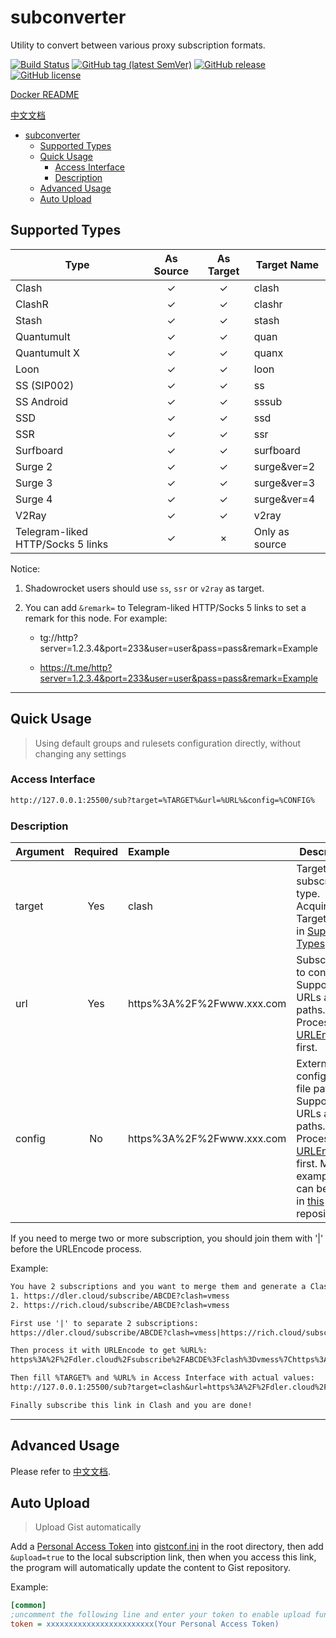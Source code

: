 # subconverter

Utility to convert between various proxy subscription formats.

[![Build Status](https://github.com/tindy2013/subconverter/actions/workflows/build.yml/badge.svg)](https://github.com/tindy2013/subconverter/actions)
[![GitHub tag (latest SemVer)](https://img.shields.io/github/tag/tindy2013/subconverter.svg)](https://github.com/tindy2013/subconverter/tags)
[![GitHub release](https://img.shields.io/github/release/tindy2013/subconverter.svg)](https://github.com/tindy2013/subconverter/releases)
[![GitHub license](https://img.shields.io/github/license/tindy2013/subconverter.svg)](https://github.com/tindy2013/subconverter/blob/master/LICENSE)

[Docker README](https://github.com/tindy2013/subconverter/blob/master/README-docker.md)

[中文文档](https://github.com/tindy2013/subconverter/blob/master/README-cn.md)

- [subconverter](#subconverter)
  - [Supported Types](#supported-types)
  - [Quick Usage](#quick-usage)
    - [Access Interface](#access-interface)
    - [Description](#description)
  - [Advanced Usage](#advanced-usage)
  - [Auto Upload](#auto-upload)

## Supported Types

| Type         | As Source  | As Target    | Target Name |
| ------------ | :--------: | :----------: | ----------- |
| Clash        |     ✓      |      ✓       | clash       |
| ClashR       |     ✓      |      ✓       | clashr      |
| Stash        |     ✓      |      ✓       | stash      |
| Quantumult   |     ✓      |      ✓       | quan        |
| Quantumult X |     ✓      |      ✓       | quanx       |
| Loon         |     ✓      |      ✓       | loon        |
| SS (SIP002)  |     ✓      |      ✓       | ss          |
| SS Android   |     ✓      |      ✓       | sssub       |
| SSD          |     ✓      |      ✓       | ssd         |
| SSR          |     ✓      |      ✓       | ssr         |
| Surfboard    |     ✓      |      ✓       | surfboard   |
| Surge 2      |     ✓      |      ✓       | surge&ver=2 |
| Surge 3      |     ✓      |      ✓       | surge&ver=3 |
| Surge 4      |     ✓      |      ✓       | surge&ver=4 |
| V2Ray        |     ✓      |      ✓       | v2ray       |
| Telegram-liked HTTP/Socks 5 links |     ✓      |      ×       | Only as source |

Notice:

1. Shadowrocket users should use `ss`, `ssr` or `v2ray` as target.

2. You can add `&remark=` to Telegram-liked HTTP/Socks 5 links to set a remark for this node. For example:

   - tg://http?server=1.2.3.4&port=233&user=user&pass=pass&remark=Example

   - https://t.me/http?server=1.2.3.4&port=233&user=user&pass=pass&remark=Example


---

## Quick Usage

> Using default groups and rulesets configuration directly, without changing any settings

### Access Interface

```txt
http://127.0.0.1:25500/sub?target=%TARGET%&url=%URL%&config=%CONFIG%
```

### Description

| Argument | Required | Example | Description |
| -------- | :------: | :------ | ----------- |
| target   | Yes      | clash   | Target subscription type. Acquire from Target Name in [Supported Types](#supported-types). |
| url      | Yes      | https%3A%2F%2Fwww.xxx.com | Subscription to convert. Supports URLs and file paths. Process with [URLEncode](https://www.urlencoder.org/) first. |
| config   | No       | https%3A%2F%2Fwww.xxx.com | External configuration file path. Supports URLs and file paths. Process with [URLEncode](https://www.urlencoder.org/) first. More examples can be found in [this](https://github.com/lzdnico/subconverteriniexample) repository. |

If you need to merge two or more subscription, you should join them with '|' before the URLEncode process.

Example:

```txt
You have 2 subscriptions and you want to merge them and generate a Clash subscription:
1. https://dler.cloud/subscribe/ABCDE?clash=vmess
2. https://rich.cloud/subscribe/ABCDE?clash=vmess

First use '|' to separate 2 subscriptions:
https://dler.cloud/subscribe/ABCDE?clash=vmess|https://rich.cloud/subscribe/ABCDE?clash=vmess

Then process it with URLEncode to get %URL%:
https%3A%2F%2Fdler.cloud%2Fsubscribe%2FABCDE%3Fclash%3Dvmess%7Chttps%3A%2F%2Frich.cloud%2Fsubscribe%2FABCDE%3Fclash%3Dvmess

Then fill %TARGET% and %URL% in Access Interface with actual values:
http://127.0.0.1:25500/sub?target=clash&url=https%3A%2F%2Fdler.cloud%2Fsubscribe%2FABCDE%3Fclash%3Dvmess%7Chttps%3A%2F%2Frich.cloud%2Fsubscribe%2FABCDE%3Fclash%3Dvmess

Finally subscribe this link in Clash and you are done!
```

---

## Advanced Usage

Please refer to [中文文档](https://github.com/tindy2013/subconverter/blob/master/README-cn.md#%E8%BF%9B%E9%98%B6%E7%94%A8%E6%B3%95).

## Auto Upload

> Upload Gist automatically

Add a [Personal Access Token](https://github.com/settings/tokens/new) into [gistconf.ini](./gistconf.ini) in the root directory, then add `&upload=true` to the local subscription link, then when you access this link, the program will automatically update the content to Gist repository.

Example:

```ini
[common]
;uncomment the following line and enter your token to enable upload function
token = xxxxxxxxxxxxxxxxxxxxxxxx(Your Personal Access Token)
```
